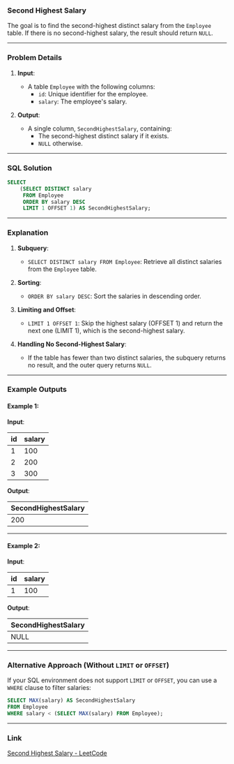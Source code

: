 ### Second Highest Salary

The goal is to find the second-highest distinct salary from the `Employee` table. If there is no second-highest salary, the result should return `NULL`.

---

### Problem Details

1. **Input**:
   - A table `Employee` with the following columns:
     - `id`: Unique identifier for the employee.
     - `salary`: The employee's salary.

2. **Output**:
   - A single column, `SecondHighestSalary`, containing:
     - The second-highest distinct salary if it exists.
     - `NULL` otherwise.

---

### SQL Solution

```sql
SELECT 
    (SELECT DISTINCT salary 
     FROM Employee 
     ORDER BY salary DESC 
     LIMIT 1 OFFSET 1) AS SecondHighestSalary;
```

---

### Explanation

1. **Subquery**:
   - `SELECT DISTINCT salary FROM Employee`: Retrieve all distinct salaries from the `Employee` table.

2. **Sorting**:
   - `ORDER BY salary DESC`: Sort the salaries in descending order.

3. **Limiting and Offset**:
   - `LIMIT 1 OFFSET 1`: Skip the highest salary (OFFSET 1) and return the next one (LIMIT 1), which is the second-highest salary.

4. **Handling No Second-Highest Salary**:
   - If the table has fewer than two distinct salaries, the subquery returns no result, and the outer query returns `NULL`.

---

### Example Outputs

#### Example 1:

**Input**:

| id | salary |
|----|--------|
| 1  | 100    |
| 2  | 200    |
| 3  | 300    |

**Output**:

| SecondHighestSalary |
|---------------------|
| 200                 |

---

#### Example 2:

**Input**:

| id | salary |
|----|--------|
| 1  | 100    |

**Output**:

| SecondHighestSalary |
|---------------------|
| NULL                |

---

### Alternative Approach (Without `LIMIT` or `OFFSET`)

If your SQL environment does not support `LIMIT` or `OFFSET`, you can use a `WHERE` clause to filter salaries:

```sql
SELECT MAX(salary) AS SecondHighestSalary
FROM Employee
WHERE salary < (SELECT MAX(salary) FROM Employee);
```

---

### Link

[Second Highest Salary - LeetCode](https://leetcode.com/problems/second-highest-salary/)
